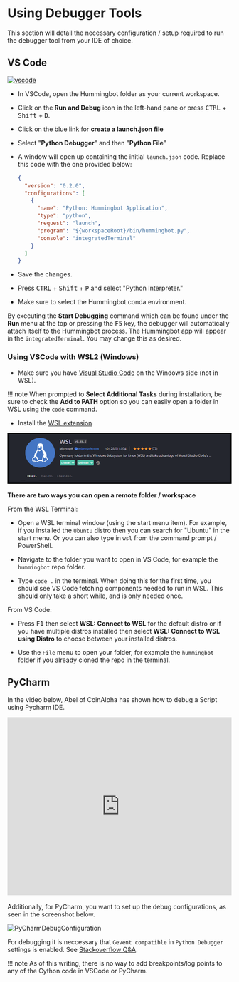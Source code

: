 # Using Debugger Tools

This section will detail the necessary configuration / setup required to run the debugger tool from your IDE of choice.

## VS Code

[![vscode](vscode.gif)](vscode.gif)

- In VSCode, open the Hummingbot folder as your current workspace.

- Click on the **Run and Debug** icon in the left-hand pane or press <kbd>CTRL</kbd> + <kbd>Shift</kbd> + <kbd>D</kbd>.

- Click on the blue link for **create a launch.json file**

- Select "**Python Debugger**" and then "**Python File**"

- A window will open up containing the initial `launch.json` code. Replace this code with the one provided below:

    ```json
    {
      "version": "0.2.0",
      "configurations": [
        {
          "name": "Python: Hummingbot Application",
          "type": "python",
          "request": "launch",
          "program": "${workspaceRoot}/bin/hummingbot.py",
          "console": "integratedTerminal"
        }
      ]
    }
    ```

- Save the changes.

- Press <kbd>CTRL</kbd> + <kbd>Shift</kbd> + <kbd>P</kbd> and select "Python Interpreter."

- Make sure to select the Hummingbot conda environment.

By executing the **Start Debugging** command which can be found under the **Run** menu at the top or pressing the <kbd>F5</kbd> key, the debugger will automatically attach itself to the Hummingbot process. The Hummingbot app will appear in the `integratedTerminal`. You may change this as desired.

### Using VSCode with WSL2 (Windows)

- Make sure you have [Visual Studio Code](https://code.visualstudio.com/) on the Windows side (not in WSL).

!!! note 
    When prompted to **Select Additional Tasks** during installation, be sure to check the **Add to PATH** option so you can easily open a folder in WSL using the `code` command.

- Install the [WSL extension](https://marketplace.visualstudio.com/items?itemName=ms-vscode-remote.remote-wsl)

[![wsl](wsl.png)](wsl.png)


**There are two ways you can open a remote folder / workspace**

From the WSL Terminal:

- Open a WSL terminal window (using the start menu item). For example, if you installed the `Ubuntu` distro then you can search for "Ubuntu" in the start menu. Or you can also type in `wsl` from the command prompt / PowerShell.

- Navigate to the folder you want to open in VS Code, for example the `hummingbot` repo folder. 

- Type `code .`  in the terminal. When doing this for the first time, you should see VS Code fetching components needed to run in WSL. This should only take a short while, and is only needed once.


From VS Code:

- Press <kbd>F1</kbd> then select **WSL: Connect to WSL** for the default distro or if you have multiple distros installed then select **WSL: Connect to WSL using Distro** to choose between your installed distros. 

- Use the `File` menu to open your folder, for example the `hummingbot` folder if you already cloned the repo in the terminal. 


## PyCharm

In the video below, Abel of CoinAlpha has shown how to debug a Script using Pycharm IDE.


<iframe style="width:100%; min-height:400px;" src="https://www.youtube.com/embed/2O6Ge25rsLk?si=ZNuo16EysuRB-jIx" frameborder="0" allow="accelerometer; autoplay; encrypted-media; gyroscope; picture-in-picture" allowfullscreen></iframe>


Additionally, for PyCharm, you want to set up the debug configurations, as seen in the screenshot below.

![PyCharmDebugConfiguration](../assets/img/pycharm-debug-configurations.png)

For debugging it is neccessary that `Gevent compatible` in `Python Debugger` settings is enabled. See
[Stackoverflow Q&A](https://stackoverflow.com/questions/39371676/debugger-times-out-at-collecting-data).

!!! note
    As of this writing, there is no way to add breakpoints/log points to any of the Cython code in VSCode or PyCharm.
